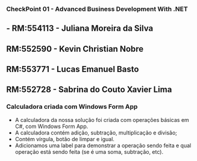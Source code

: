 ### CheckPoint 01 - Advanced Business Development With .NET

## - RM:554113 - Juliana Moreira da Silva
## RM:552590 - Kevin Christian Nobre
## RM:553771 - Lucas Emanuel Basto
## RM:552728 - Sabrina do Couto Xavier Lima

### Calculadora criada com Windows Form App
- A calculadora da nossa solução foi criada com operações básicas em C#, com Windows Form App.
- A calculadora contém adição, subtração, multiplicação e divisão;
- Contém vírgula, botão de limpar e igual.
- Adicionamos uma label para demonstrar a operação sendo feita e qual operação está sendo feita (se é uma soma, subtração, etc).

